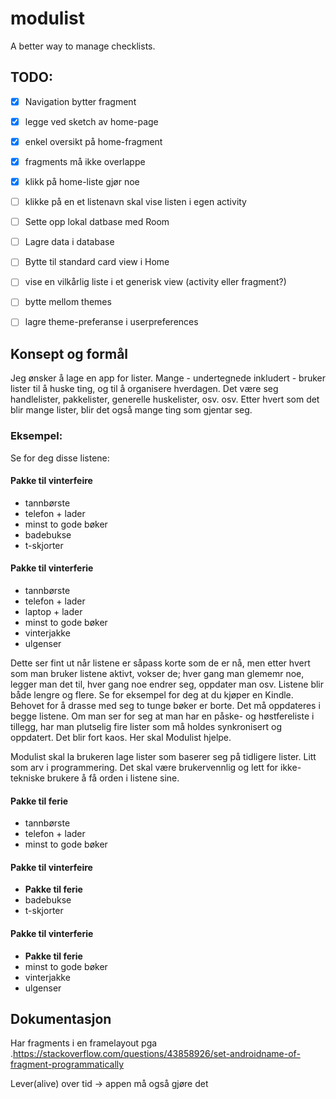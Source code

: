 # modulist
A better way to manage checklists.

## TODO: 
- [X] Navigation bytter fragment
- [X] legge ved sketch av home-page
- [X] enkel oversikt på home-fragment
- [X] fragments må ikke overlappe
- [X] klikk på home-liste gjør noe
- [ ] klikke på en et listenavn skal vise listen i egen activity
- [ ] Sette opp lokal datbase med Room
- [ ] Lagre data i database
- [ ] Bytte til standard card view i Home
- [ ] vise en vilkårlig liste i et generisk view (activity eller fragment?)
- [ ] bytte mellom themes
- [ ] lagre theme-preferanse i userpreferences


## Konsept og formål
Jeg ønsker å lage en app for lister. Mange - undertegnede inkludert - bruker lister til å huske ting, og
til å organisere hverdagen. Det være seg handlelister, pakkelister, generelle huskelister, osv. osv.
Etter hvert som det blir mange lister, blir det også mange ting som gjentar seg.

### Eksempel:

Se for deg disse listene:
#### Pakke til vinterfeire
* tannbørste
* telefon + lader
* minst to gode bøker
* badebukse
* t-skjorter

#### Pakke til vinterferie
* tannbørste
* telefon + lader
* laptop + lader
* minst to gode bøker
* vinterjakke
* ulgenser

Dette ser fint ut når listene er såpass korte som de er nå, men etter hvert som man bruker listene aktivt,
vokser de; hver gang man glememr noe, legger man det til, hver gang noe endrer seg, oppdater man osv. Listene
blir både lengre og flere. Se for eksempel for deg at du kjøper en Kindle. Behovet for å drasse med seg to
tunge bøker er borte. Det må oppdateres i begge listene. Om man ser for seg at man har en påske- og høstfereliste
i tillegg, har man plutselig fire lister som må holdes synkronisert og oppdatert. Det blir fort kaos.
Her skal Modulist hjelpe.

Modulist skal la brukeren lage lister som baserer seg på tidligere lister.
Litt som arv i programmering. Det skal være brukervennlig og lett for ikke-tekniske brukere å få orden i
listene sine.


#### Pakke til ferie
* tannbørste
* telefon + lader
* minst to gode bøker

#### Pakke til vinterfeire
* __Pakke til ferie__
* badebukse
* t-skjorter

#### Pakke til vinterferie
* __Pakke til ferie__
* minst to gode bøker
* vinterjakke
* ulgenser


## Dokumentasjon
Har fragments i en framelayout pga .https://stackoverflow.com/questions/43858926/set-androidname-of-fragment-programmatically



Lever(alive) over tid -> appen må også gjøre det
